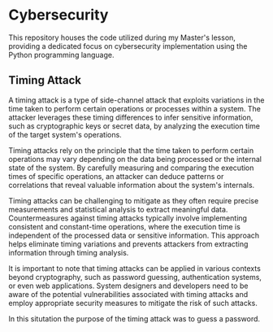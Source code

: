 # Cybersecurity
This repository houses the code utilized during my Master's lesson, providing a dedicated focus on cybersecurity implementation using the Python programming language.

## Timing Attack

A timing attack is a type of side-channel attack that exploits variations in the time taken to perform certain operations or processes within a system. The attacker leverages these timing differences to infer sensitive information, such as cryptographic keys or secret data, by analyzing the execution time of the target system's operations.

Timing attacks rely on the principle that the time taken to perform certain operations may vary depending on the data being processed or the internal state of the system. By carefully measuring and comparing the execution times of specific operations, an attacker can deduce patterns or correlations that reveal valuable information about the system's internals.

Timing attacks can be challenging to mitigate as they often require precise measurements and statistical analysis to extract meaningful data. Countermeasures against timing attacks typically involve implementing consistent and constant-time operations, where the execution time is independent of the processed data or sensitive information. This approach helps eliminate timing variations and prevents attackers from extracting information through timing analysis.

It is important to note that timing attacks can be applied in various contexts beyond cryptography, such as password guessing, authentication systems, or even web applications. System designers and developers need to be aware of the potential vulnerabilities associated with timing attacks and employ appropriate security measures to mitigate the risk of such attacks.

In this situtation the purpose of the timing attack was to guess a password.
